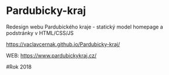 # Pardubicky-kraj
Redesign webu Pardubického kraje - statický model homepage a podstránky v HTML/CSS/JS

https://vaclavcernak.github.io/Pardubicky-kraj/

WEB: https://www.pardubickykraj.cz/

#Rok 2018
